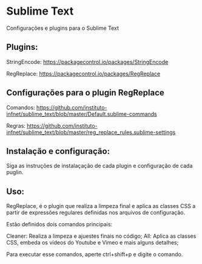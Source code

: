 # Sublime Text
Configurações e plugins para o Sublime Text

## Plugins:

StringEncode: https://packagecontrol.io/packages/StringEncode

RegReplace: https://packagecontrol.io/packages/RegReplace

## Configurações para o plugin RegReplace

Comandos: https://github.com/instituto-infnet/sublime_text/blob/master/Default.sublime-commands

Regras: https://github.com/instituto-infnet/sublime_text/blob/master/reg_replace_rules.sublime-settings

## Instalação e configuração:

Siga as instruções de instalaçação de cada plugin e configuração de cada puglin.

## Uso:

RegReplace, é o plugin que realiza a limpeza final e aplica as classes CSS a partir de expressões regulares definidas nos arquivos de configuração.

Estão definidos dois comandos principais:

Cleaner: Realiza a limpeza e ajuestes finais no código;
All: Aplica as classes CSS, embeda os vídeos do Youtube e Vimeo e mais alguns detalhes;

Para executar esse comandos, aperte ctrl+shift+p e digite o comando.
